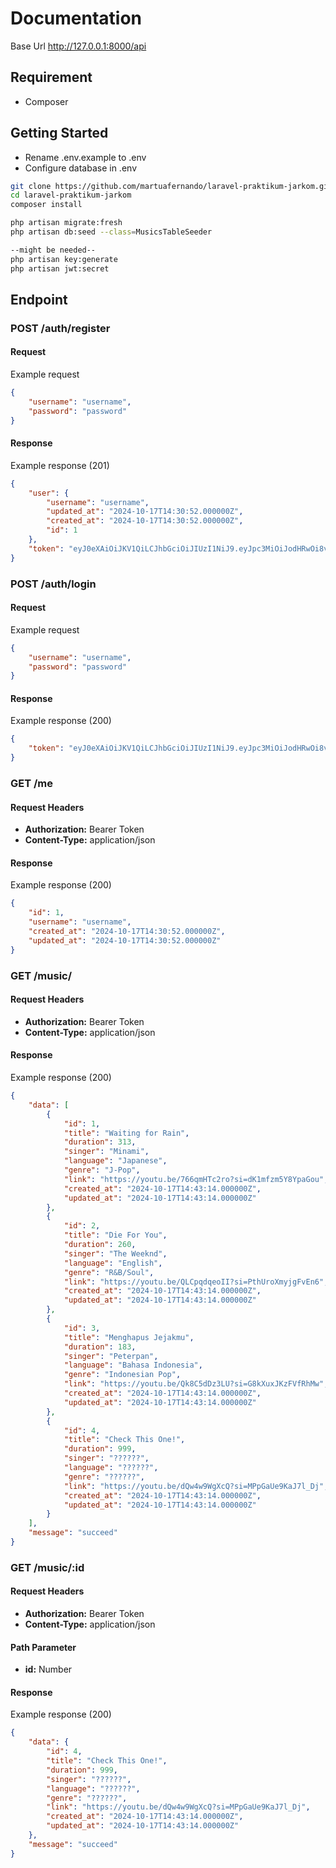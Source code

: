 # Documentation

Base Url http://127.0.0.1:8000/api

## Requirement
- Composer

## Getting Started

- Rename .env.example to .env
- Configure database in .env

```sh
git clone https://github.com/martuafernando/laravel-praktikum-jarkom.git
cd laravel-praktikum-jarkom
composer install
```

```sh
php artisan migrate:fresh
php artisan db:seed --class=MusicsTableSeeder

--might be needed--
php artisan key:generate
php artisan jwt:secret
```

## Endpoint

### POST /auth/register

#### Request
Example request

```json
{
    "username": "username",
    "password": "password"
}
```

#### Response
Example response (201)

```json
{
    "user": {
        "username": "username",
        "updated_at": "2024-10-17T14:30:52.000000Z",
        "created_at": "2024-10-17T14:30:52.000000Z",
        "id": 1
    },
    "token": "eyJ0eXAiOiJKV1QiLCJhbGciOiJIUzI1NiJ9.eyJpc3MiOiJodHRwOi8vMTI3LjAuMC4xOjgwMDAvYXBpL2F1dGgvcmVnaXN0ZXIiLCJpYXQiOjE3MjkxNzU0NTIsImV4cCI6MTcyOTE3OTA1MiwibmJmIjoxNzI5MTc1NDUyLCJqdGkiOiJZZEpvbnJPYWNYS1NMdmt0Iiwic3ViIjoiMSIsInBydiI6IjIzYmQ1Yzg5NDlmNjAwYWRiMzllNzAxYzQwMDg3MmRiN2E1OTc2ZjcifQ.BFClPlWq3KcBTziz7NY947W1V4BO3irKiT9PiR5WMys"
}
```

### POST /auth/login

#### Request
Example request

```json
{
    "username": "username",
    "password": "password"
}
```

#### Response
Example response (200)

```json
{
    "token": "eyJ0eXAiOiJKV1QiLCJhbGciOiJIUzI1NiJ9.eyJpc3MiOiJodHRwOi8vMTI3LjAuMC4xOjgwMDAvYXBpL2F1dGgvcmVnaXN0ZXIiLCJpYXQiOjE3MjkxNzU0NTIsImV4cCI6MTcyOTE3OTA1MiwibmJmIjoxNzI5MTc1NDUyLCJqdGkiOiJZZEpvbnJPYWNYS1NMdmt0Iiwic3ViIjoiMSIsInBydiI6IjIzYmQ1Yzg5NDlmNjAwYWRiMzllNzAxYzQwMDg3MmRiN2E1OTc2ZjcifQ.BFClPlWq3KcBTziz7NY947W1V4BO3irKiT9PiR5WMys"
}
```

### GET /me

#### Request Headers
- **Authorization:** Bearer Token
- **Content-Type:** application/json

#### Response
Example response (200)

```json
{
    "id": 1,
    "username": "username",
    "created_at": "2024-10-17T14:30:52.000000Z",
    "updated_at": "2024-10-17T14:30:52.000000Z"
}
```

### GET /music/

#### Request Headers
- **Authorization:** Bearer Token
- **Content-Type:** application/json

#### Response
Example response (200)

```json
{
    "data": [
        {
            "id": 1,
            "title": "Waiting for Rain",
            "duration": 313,
            "singer": "Minami",
            "language": "Japanese",
            "genre": "J-Pop",
            "link": "https://youtu.be/766qmHTc2ro?si=dK1mfzm5Y8YpaGou",
            "created_at": "2024-10-17T14:43:14.000000Z",
            "updated_at": "2024-10-17T14:43:14.000000Z"
        },
        {
            "id": 2,
            "title": "Die For You",
            "duration": 260,
            "singer": "The Weeknd",
            "language": "English",
            "genre": "R&B/Soul",
            "link": "https://youtu.be/QLCpqdqeoII?si=PthUroXmyjgFvEn6",
            "created_at": "2024-10-17T14:43:14.000000Z",
            "updated_at": "2024-10-17T14:43:14.000000Z"
        },
        {
            "id": 3,
            "title": "Menghapus Jejakmu",
            "duration": 183,
            "singer": "Peterpan",
            "language": "Bahasa Indonesia",
            "genre": "Indonesian Pop",
            "link": "https://youtu.be/Qk8C5dDz3LU?si=G8kXuxJKzFVfRhMw",
            "created_at": "2024-10-17T14:43:14.000000Z",
            "updated_at": "2024-10-17T14:43:14.000000Z"
        },
        {
            "id": 4,
            "title": "Check This One!",
            "duration": 999,
            "singer": "??????",
            "language": "??????",
            "genre": "??????",
            "link": "https://youtu.be/dQw4w9WgXcQ?si=MPpGaUe9KaJ7l_Dj",
            "created_at": "2024-10-17T14:43:14.000000Z",
            "updated_at": "2024-10-17T14:43:14.000000Z"
        }
    ],
    "message": "succeed"
}
```

### GET /music/:id

#### Request Headers
- **Authorization:** Bearer Token
- **Content-Type:** application/json

#### Path Parameter
- **id:** Number

#### Response
Example response (200)

```json
{
    "data": {
        "id": 4,
        "title": "Check This One!",
        "duration": 999,
        "singer": "??????",
        "language": "??????",
        "genre": "??????",
        "link": "https://youtu.be/dQw4w9WgXcQ?si=MPpGaUe9KaJ7l_Dj",
        "created_at": "2024-10-17T14:43:14.000000Z",
        "updated_at": "2024-10-17T14:43:14.000000Z"
    },
    "message": "succeed"
}
```

